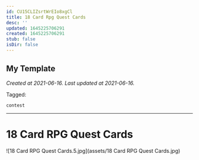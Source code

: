 ```yaml
---
id: CU15CLIZsrtWrEIo8xgCl
title: 18 Card Rpg Quest Cards
desc: ''
updated: 1645225706291
created: 1645225706291
stub: false
isDir: false
---
```

My Template
---

_Created at 2021-06-16._
_Last updated at 2021-06-16._



Tagged: 
```
contest
```


---

# 18 Card RPG Quest Cards


![18 Card RPG Quest Cards.5.jpg](assets/18 Card RPG Quest Cards.jpg)

